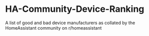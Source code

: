 # HA-Community-Device-Ranking
A list of good and bad device manufacturers as collated by the HomeAssistant community on r/homeassistant

